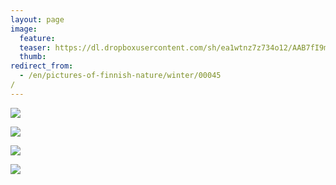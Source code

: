 ```yaml
---
layout: page
image:
  feature:
  teaser: https://dl.dropboxusercontent.com/sh/ea1wtnz7z734o12/AAB7fI9mCU6MQnXLOVL521x9a/luontokuvat/talvi/3/DS44290-245px.jpg
  thumb:
redirect_from:
  - /en/pictures-of-finnish-nature/winter/00045/
---
```


[![](https://dl.dropboxusercontent.com/sh/ea1wtnz7z734o12/AABpBusjJ9FVDxNq4IY92q3ta/luontokuvat/talvi/3/DS44267-800px.jpg)](https://dl.dropboxusercontent.com/sh/ea1wtnz7z734o12/AADZCE0tL7rorvSpoI6Qxvbya/luontokuvat/talvi/3/DS44267.jpg)

[![](https://dl.dropboxusercontent.com/sh/ea1wtnz7z734o12/AACcPmd1B8fcAT57TZHaI9Eqa/luontokuvat/talvi/3/DS44280-800px.jpg)](https://dl.dropboxusercontent.com/sh/ea1wtnz7z734o12/AAAT1wrTM6CNOfJTeb0kcjS2a/luontokuvat/talvi/3/DS44280.jpg)

[![](https://dl.dropboxusercontent.com/sh/ea1wtnz7z734o12/AACQAcVVvNzeDElVXdLkDVxLa/luontokuvat/talvi/3/DS44290-800px.jpg)](https://dl.dropboxusercontent.com/sh/ea1wtnz7z734o12/AADdu-hJz7AhZYqj3bg8D21ba/luontokuvat/talvi/3/DS44290.jpg)

[![](https://dl.dropboxusercontent.com/sh/ea1wtnz7z734o12/AADm3tVDOBmiJGnwzC5alN2Ia/luontokuvat/talvi/3/DS44283-800px.jpg)](https://dl.dropboxusercontent.com/sh/ea1wtnz7z734o12/AABOsvPiWkKFCnlyPBvGECUWa/luontokuvat/talvi/3/DS44283.jpg)
